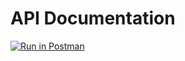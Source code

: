 # API Documentation







[![Run in Postman](https://run.pstmn.io/button.svg)](https://app.getpostman.com/run-collection/8b1ff22143be8ada360d)

